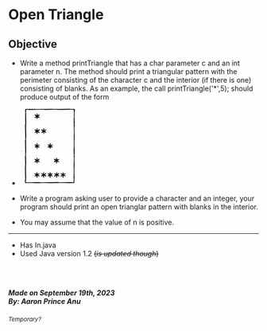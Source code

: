 # **Open Triangle**
## Objective

- Write a method printTriangle that has a char parameter c and an int parameter n. The method should print a triangular pattern with the perimeter consisting of the character c and the interior (if there is one) consisting of blanks. As an example, the call printTriangle('*',5); should produce output of the form

- ![Image](./1st.jpg)

- Write a program asking user to provide a character and an integer, your program should print an open trianglar pattern with blanks in the interior. 

- You may assume that the value of n is positive.

---

- Has In.java
- Used Java version 1.2 ~~(*is updated though*)~~

<br></br>

***Made on September 19th, 2023***\
***By: Aaron Prince Anu***


<sub>*Temporary?*</sub>